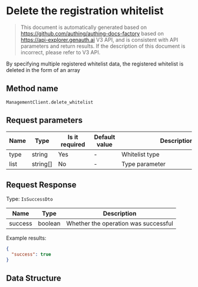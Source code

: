 # Delete the registration whitelist

<!--
Warning⚠️:
Do not modify this document directly,
https://github.com/Authing/authing-docs-factory
Use this project to generate
-->

<LastUpdated />

> This document is automatically generated based on https://github.com/authing/authing-docs-factory based on https://api-explorer.genauth.ai V3 API, and is consistent with API parameters and return results. If the description of this document is incorrect, please refer to V3 API.

By specifying multiple registered whitelist data, the registered whitelist is deleted in the form of an array

## Method name

`ManagementClient.delete_whitelist`

## Request parameters

| Name | Type     | <div style="width:80px">Is it required</div> | <div style="width:60px">Default value</div> | <div style="width:300px">Description</div> | <div style="width:200px">Sample value</div> |
| ---- | -------- | -------------------------------------------- | ------------------------------------------- | ------------------------------------------ | ------------------------------------------- |
| type | string   | Yes                                          | -                                           | Whitelist type                             | `EMAIL`                                     |
| list | string[] | No                                           | -                                           | Type parameter                             | `["12580@163.com"]`                         |

## Request Response

Type: `IsSuccessDto`

| Name    | Type    | Description                          |
| ------- | ------- | ------------------------------------ |
| success | boolean | Whether the operation was successful |

Example results:

```json
{
  "success": true
}
```

## Data Structure
